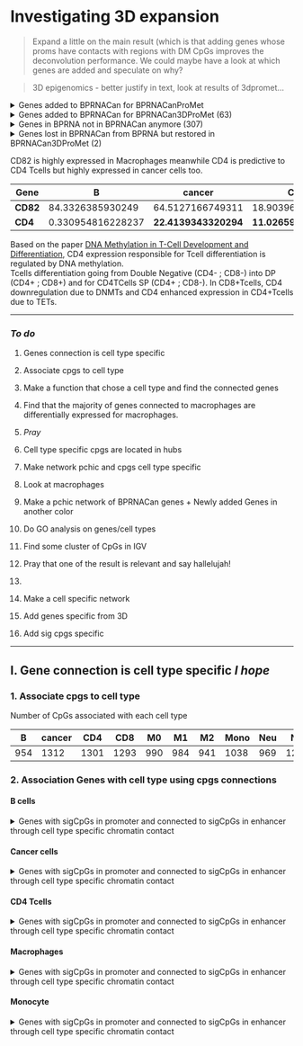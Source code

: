  # **Investigating 3D expansion**

> Expand a little on the main result (which is that adding genes whose proms have contacts with regions with DM CpGs improves the deconvolution performance. We could maybe have a look at which genes are added and speculate on why?

> 3D epigenomics - better justify in text, look at results of 3dpromet…

<details>
  <summary>Genes added to BPRNACan for BPRNACanProMet</summary>

> ACLY, AGGF1, AKT1, ANK1, ANKS3, AP3M2, AP5S1, ARHGAP9, ARHGDIA, ARHGEF39, ARSG, ATG4B, ATG4D, ATP2A3, BCL2L2, BEND3, BIN2, BRAT1, C11orf42, C12orf57, C16orf71, C7orf26, C7orf50, CABLES2, CALM2, CAP2, CAPG, CAPN15, CARD10, CBX2, CCDC106, CCDC107, CD320, CD4, CD82, CDC42EP4, CDK11B, CDKN2D, CDSN, CEBPE, CENPM, CGA, CIB1, CITED4, CLK4, CLPTM1, COMMD8, COPZ1, CORO1A, CRNKL1, CSNK2B, CTSD, CTSZ, CUL9, CYC1, CYTH1, DCPS, DCUN1D2, DDAH2, DDR1, DHODH, DHTKD1, DIABLO, DLX2, DNASE1L2, DNMBP, DOK3, DPCD, DTNB, DUS2, E4F1, EHMT2, ENTPD2, EPHX3, ERI1, ERI2, ESPN, ETHE1, EXOSC4, FAM160A2, FAM167B, FASN, FASTK, FOXK2, FYCO1, FZR1, GABRB1, GCGR, GGT1, GLB1L, GLS2, GMEB2, GOLGA2, GPAA1, GPANK1, GPD2, GSG1, HAND2, HELZ2, HIST1H2AL, HLA-E, HSPA9, HSPB6, ICAM3, IGFLR1, IKZF4, IL18BP, INPP5J, IQCE, ITGAE, ITPKC, KLHDC4, KLHL6, LBX2, LIN37, LMBR1L, LOXL3, LRRC32, LRTOMT, LTC4S, LY6G6C, LY6G6D, LYL1, LYNX1, LYPD2, MAB21L3, MADD, MAF1, MAFK, MAML1, MAP4K2, MAP4K4, MARS, MEN1, MEPCE, MGAT1, MGAT4B, MIB2, MIP, MLF2, MLST8, MMP23B, MTCH1, MTG1, MTHFD1, MTMR14, MUC4, MVD, MYB, MYBPC3, MYO1A, NAA40, NABP2, NACC1, NCAPD2, NCK2, NCLN, NDUFS8, NFKBIB, NKAPL, NLRP6, NOL9, NOP10, NPDC1, NPEPL1, NPFF, NPRL2, NR1H3, NR2F6, NRL, NSFL1C, NUMA1, OR52W1, OS9, OSR1, P2RX4, P4HB, PACS2, PAK2, PAOX, PAX8, PCDHGB6, PCK2, PDE6A, PDIA5, PDLIM7, PENK, PHC3, PHKG1, PHLPP2, PIEZO1, PIGX, PILRB, PLA2G15, POLL, POP7, POU4F2, PPP1CA, PPP1R27, PRKAR2A, PRLHR, PROZ, PSENEN, PSORS1C1, PTPN22, PTPN6, PUF60, RAD9A, RASSF1, RAVER1, RBM23, RBM4B, RELB, RELT, RHOF, RIPPLY3, RNF121, RNF166, ROCK2, RPN1, RTEL1, S1PR4, SAMM50, SAR1A, SCRIB, SEMA4B, SERPINF2, SERPINH1, SETD1B, SGSM3, SGTA, SHARPIN, SHROOM1, SIAH1, SIM2, SIPA1L3, SIRT2, SLC15A3, SLC16A3, SLC16A6, SLC17A9, SLC19A1, SLC25A15, SLC48A1, SLC4A2, SLC7A14, SLC7A6, SMG6, SNX21, SPATA13, SPIDR, SQSTM1, SRCAP, SRR, SSH3, SSTR5, STEAP3, STK16, SUCLG2, SULT1A3, SUOX, SYCP2L, SYNJ2, SYS1, TARBP2, TBC1D20, TBX4, TCIRG1, TEX30, TFDP1, THAP4, THOP1, TLE6, TLX1, TLX2, TMCO3, TMEM132A, TMEM14B, TMEM184A, TMEM63C, TMUB1, TMUB2, TNF, TNKS1BP1, TNNC2, TPST2, TRA2B, TRMT1, TYK2, U2AF1L4, U2AF2, UBR5, VASN, VPS18, VPS9D1, VSX1, WDR87, WIPI1, WWP2, XXYLT1, ZBTB12, ZCWPW1, ZDHHC4, ZHX2, ZMYND10, ZNF132, ZNF205, ZNF276, ZNF500, ZNF641, ZNF668, ZNF74, ZSCAN10, ZSCAN18

</details>
<details>
  <summary>Genes added to BPRNACan for BPRNACan3DProMet (63) </summary>

> ACLY ARHGDIA ARSG ATG4D BCL2L2 BRAT1 C12orf57 C7orf50 CAPG CBX2 CD4 CD82 CDKN2D CLK4 COPZ1 CYTH1 DCUN1D2 DNMBP ERI1 FASN FOXK2 GCGR GLS2 HELZ2 HIST1H2AL HLA-E HSPB6 ICAM3 IGFLR1 IQCE KLHL6 LBX2 LIN37 LMBR1L MAFK MIP MLF2 MTMR14 MYBPC3 NCK2 OSR1 P4HB PPP1R27 PSENEN PTPN6 RAVER1 RBM23 RPN1 SLC16A3 SLC16A6 SPATA13 SPIDR SYNJ2 TLX2 TMCO3 TMEM184A TNKS1BP1 TYK2 U2AF1L4 UBR5 WIPI1 ZNF641 ZNF668

</details>
<details>
  <summary>Genes in BPRNA not in BPRNACan anymore (307) </summary>

>  ABCG1, ABHD14B, ABI3, ADTRP, AGAP1, AIF1, AKR1C1, AKR1C3, ALOX5, ANKH, AP1S3, APP, ARHGEF11, ARHGEF4, ARRB1, ASIC3, ATF3, ATP2B4, ATP8B4, ATRN, B3GALT2, BAALC, BACE2, BCL11A, BEND7, BIVM, BMP6, BTBD19, BTNL9, C19orf48, C20orf27, C2orf88, CACNA1E, CADM4, CAMK1, CAMK2D, CAMKK1, CASS4, CCL20, CCL3, CCL3L1, CCR1, CCR9, CD101, CD248, CD300A, CD302, CD4, CD82, CD83, CD93, CHI3L2, CHRFAM7A, CLEC4E, COL13A1, COL4A3, COX6C, CPNE7, CRISPLD2, CRKL, CRTAP, CST3, CXCL2, CXCR5, CYBRD1, DBN1, DCAF12, DMXL2, DNAAF1, DNAH14, DOCK9, DPH1, DPH6, DPPA4, DSTN, ECHDC3, EFNA5, EGR1, EGR2, ELOVL6, ERBB2, EREG, ESAM, EVA1B, EVI5, FAM114A1, FAM171A1, FAR2, FCER1G, FCGR2A, FCGR3A, FCRLA, FEZ1, FGD6, FHL3, FNIP2, FRMPD3, FUT8, G0S2, GAL3ST4, GAS7, GCM1, GCNT2, GFPT2, GIMAP4, GINS2, GIPR, GNA12, GNA15, GNB5, GPR183, GPR82, GREM2, H1F0, HAAO, HAVCR1, HCK, HENMT1, HES1, HES4, HIST1H1T, HK3, HLA-DRA, HLA-DRB5, HMGB3, HMOX1, HS3ST3A1, ICAM1, ICOS, IFIT3, IGF2BP2, IGSF6, IL1R1, IMMP1L, IMMP2L, INSR, ITGAD, ITGAX, JSRP1, KALRN, KBTBD11, KCNK5, KDM1A, KIAA0408, KIAA1257, KIF21A, KLF4, KLHL3, KRT72, LAIR2, LDLR, LGALS3, LILRA4, LIPE, LMTK3, LRRC23, LRRC56, LTA4H, MAGEH1, MAML2, MAP3K7CL, MBLAC2, MCCC2, MCM5, MMAA, MMP28, MNDA, MPZL2, MRPL28, MRPS9, MRVI1, MYL9, MYO1B, MYO1C, MYO1E, N6AMT1, NAGA, NBEA, NBL1, NBPF14, NDC80, NDUFAF1, NEIL3, NLRP3, NOD2, NOG, NPDC1, NRGN, NSUN7, NT5DC3, OASL, OBSCN, OPLAH, OR13A1, ORM1, PALD1, PAOX, PARP15, PDCD1, PDE4D, PDE6H, PEBP1, PF4V1, PFKFB2, PFKM, PHPT1, PILRA, PKIG, PLAUR, PLCG2, PLEKHA7, PLXND1, PODN, PPFIBP1, PPT1, PRDM10, PRDM5, PRSS35, PSMG1, PTCH1, PTGDR2, PTGES, PXMP4, RAB27B, RAB30, RANBP17, RBM11, RGS18, RILP, RIMKLB, RNASE4, RP9, RPS6KL1, RRP1B, S100A8, SASH1, SDC3, SECTM1, SEMA4A, SERPINB2, SERPING1, SETBP1, SETD7, SH2B2, SH3BGRL2, SLC16A1, SLC16A5, SLC19A1, SLC22A23, SLC26A8, SLC35G2, SMARCAD1, SORBS2, SOX13, SOX5, SPATA18, SPHK1, SPN, SPON2, SPRY2, STARD9, STYK1, SUSD3, SVIL, SYN3, SYTL3, TBC1D8, TBXAS1, TCL1B, TCTN2, TGM3, THBS1, TIAM2, TIMM13, TIMP1, TM6SF1, TMEM171, TMOD2, TNFRSF10A, TNFRSF10D, TNFRSF18, TOP1MT, TRAPPC6A, TRIM58, TRMT1, TRPC1, TRPM6, TSPAN13, TSR1, TST, TTC21A, UPB1, WNT3, ZBTB32, ZBTB46, ZC2HC1A, ZDHHC1, ZG16B, ZMYM5, ZMYND19, ZNF287, ZNF385A, ZNF519, ZNF608, ZNF781, ZNHIT6, ZSCAN29  

</details>

<details>
  <summary>Genes lost in BPRNACan from BPRNA but restored in BPRNACan3DProMet (2) </summary>

> CD4 and CD82

</details>

CD82 is highly expressed in Macrophages meanwhile CD4 is predictive to CD4 Tcells but highly expressed in cancer cells too.

| Gene | B | cancer | CD4 | CD8 | M0 | M1 | M2 | Mono | Neu | NK |
|----|----|----|----|----|----|----|----|----|----|----|
**CD82** | 84.3326385930249 | 64.5127166749311 | 18.9039662777569 | 23.8211997177599 | 102.211008948327 | **258.391212325986** | **220.407036029912** | 29.4471317199325 | 101.043018616383 | 0.455706678016801 |
**CD4** | 0.330954816228237 | **22.4139343320294** | **11.0265972708576** | 0 | 3.15251007047522 | 1.01637602768557 | 0 | 5.042559199645 | 0.675410302863387 | 0

Based on the paper [DNA Methylation in T-Cell Development and Differentiation](https://www.ncbi.nlm.nih.gov/pmc/articles/PMC8048391/pdf/nihms-1690197.pdf), CD4 expression responsible for Tcell differentiation is regulated by DNA methylation.  
Tcells differentiation going from Double Negative (CD4- ; CD8-) into DP (CD4+ ; CD8+) and for CD4TCells SP (CD4+ ; CD8-). In CD8+Tcells, CD4 downregulation due to DNMTs and CD4 enhanced expression in CD4+Tcells due to TETs.

***

### *To do*

1. Genes connection is cell type specific
  1. Associate cpgs to cell type
  2. Make a function that chose a cell type and find the connected genes
  3. Find that the majority of genes connected to macrophages are differentially expressed for macrophages.
  4. *Pray*
2. Cell type specific cpgs are located in hubs
  1. Make network pchic and cpgs cell type specific
  2. Look at macrophages
3. Make a pchic network of BPRNACan genes + Newly added Genes in another color
4. Do GO analysis on genes/cell types
5. Find some cluster of CpGs in IGV
6. Pray that one of the result is relevant and say hallelujah!

7.
  1. Make a cell specific network
  2. Add genes specific from 3D
  3. Add sig cpgs specific



***

## **I. Gene connection is cell type specific** *I hope*

### 1. Associate cpgs to cell type

Number of CpGs associated with each cell type

| B | cancer | CD4 | CD8 | M0 | M1 | M2 | Mono | Neu | NK | normal | wb | Total |
|----|----|----|----|----|----|----|----|----|----|----|----|----|
|954|1312|1301|1293|990|984|941|1038|969|1219|187|112|1896|

### 2. Association Genes with cell type using cpgs connections

#### B cells

<details>
  <summary>Genes with sigCpGs in promoter and connected to sigCpGs in enhancer through cell type specific chromatin contact</summary>

CD4 PRMT5-AS1 RBM23 ARSG SLC16A6 CBX2 SLA2 FAM78A


</details>

#### Cancer cells

<details>
  <summary>Genes with sigCpGs in promoter and connected to sigCpGs in enhancer through cell type specific chromatin contact</summary>

RNU7-163P, CD82, RP11-58K22.4, RP11-58K22.5, MYBPC3, AC090559.2, SPI1, TNKS1BP1, ADRBK1, ANKRD13D, ETS1, CD4, C12orf57, PTPN6, U47924.31, RP11-370I10.6, ZNF641, LMBR1L, GLT1D1, SPATA13-AS1, SPATA13, PRMT5-AS1, RBM23, BCL2L2, BCL2L2-PABPN1, AC135050.5, ZNF668, ACLY, TTC25, ARSG, SLC16A6, WIPI1, CYTH1, CBX2, AC174470.1, FAM195B, GCGR, PPP1R27, ARHGDIA, P4HB, RP11-498C9.3, CCDC57, FASN, TEX19, SLC14A1, CDKN2D, FAM129C, AC008397.1, LRRC25, AC002398.11, AC002398.9, AD000671.6, IGFLR1, LIN37, PSENEN, U2AF1L4, AC002398.12, C19orf55, HSPB6, OSR1, AC005041.17, LBX2-AS1, LBX2, RP11-523H20.3, TLX2, NCK2, AC009505.2, SLA2, HELZ2, RP11-188P20.3, SNRK-AS1, KLHL6, CTD-3080P12.3, CTC-436P18.1, SMIM15, CLK4, HIST1H2AL, HIST1H2BPS2, HCG14, HLA-E, AC073957.15, C7orf50, AC093734.1, MAFK, TMEM184A, BRAT1, IQCE, CEBPD, SPIDR, PVT1, FAM78A

</details>

#### CD4 Tcells

<details>
  <summary>Genes with sigCpGs in promoter and connected to sigCpGs in enhancer through cell type specific chromatin contact</summary>

TNKS1BP1, LAG3, MLF2, PTMS, CD4, C12orf57, PTPN6, U47924.31, LMBR1L, SPATA13-AS1, SPATA13, AC108004.3, ARSG, SLC16A6, WIPI1, CCDC57, FASN, RP13-516M14.2, SLC16A3, TEX19, AC009505.2, HELZ2, KLHL6, HLA-E, AC093734.1, MAFK, TMEM184A, FAM78A

</details>

#### Macrophages

<details>
  <summary> Genes with sigCpGs in promoter and connected to sigCpGs in enhancer through cell type specific chromatin contact </summary>

LMBR1L COPZ1 NFE2 PRMT5-AS1 RBM23 CYTH1 AC174470.1 FAM195B GCGR PPP1R27 ARHGDIA P4HB RP11-498C9.3 CCDC57 FASN SLC14A1 CAPG SH2D6 KLHL6 HCG14 BRAT1 IQCE KB-1980E6.2 UBR5 FAM78A  

[Link](https://docs.google.com/spreadsheets/d/1RUWdtWDLxlgH2cW-ockqFTFZjNfIRkEZIhYL-B4YWMM/edit?usp=sharing)

</details>


#### Monocyte

<details>
  <summary>Genes with sigCpGs in promoter and connected to sigCpGs in enhancer through cell type specific chromatin contact</summary>

LMBR1L, PRMT5-AS1, RBM23, CCDC57, FASN, CLK4, BRAT1, IQCE

</details>
